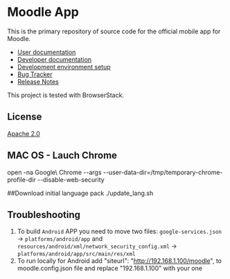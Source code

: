 Moodle App
=================

This is the primary repository of source code for the official mobile app for Moodle.

* [User documentation](https://docs.moodle.org/en/Moodle_app)
* [Developer documentation](https://moodledev.io/general/app)
* [Development environment setup](https://moodledev.io/general/app/development/setup)
* [Bug Tracker](https://tracker.moodle.org/browse/MOBILE)
* [Release Notes](https://moodledev.io/general/app_releases)

This project is tested with BrowserStack.

License
-------

[Apache 2.0](http://www.apache.org/licenses/LICENSE-2.0)


## MAC OS - Lauch Chrome
open -na Google\ Chrome --args --user-data-dir=/tmp/temporary-chrome-profile-dir --disable-web-security

##Download initial language pack
./update_lang.sh


## Troubleshooting
1. To build `Android` APP you need to move two files: `google-services.json` -> `platforms/android/app` and `resources/android/xml/network_security_config.xml` -> `platforms/android/app/src/main/res/xml`
2. To run locally for Android add "siteurl": "http://192.168.1.100/moodle", to moodle.config.json file and replace "192.168.1.100" with your one
